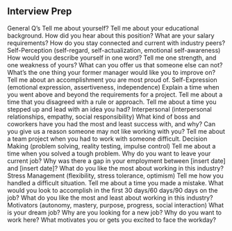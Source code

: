 
## Interview Prep

General Q’s
Tell me about yourself?
Tell me about your educational background.
How did you hear about this position?
What are your salary requirements?
How do you stay connected and current with industry peers?
Self-Perception (self-regard, self-actualization, emotional self-awareness)
How would you describe yourself in one word?
Tell me one strength, and one weakness of yours?
What can you offer us that someone else can not?
What’s the one thing your former manager would like you to improve on?
Tell me about an accomplishment you are most proud of.
Self-Expression (emotional expression, assertiveness, independence)
Explain a time when you went above and beyond the requirements for a project.
Tell me about a time that you disagreed with a rule or approach.
Tell me about a time you stepped up and lead with an idea you had?
Interpersonal (interpersonal relationships, empathy, social responsibility)
What kind of boss and coworkers have you had the most and least success with, and why?
Can you give us a reason someone may not like working with you?
Tell me about a team project when you had to work with someone difficult.
Decision Making (problem solving, reality testing, impulse control)
Tell me about a time when you solved a tough problem.
Why do you want to leave your current job?
Why was there a gap in your employment between [insert date] and [insert date]?
What do you like the most about working in this industry?
Stress Management (flexibility, stress tolerance, optimism)
Tell me how you handled a difficult situation.
Tell me about a time you made a mistake.
What would you look to accomplish in the first 30 days/60 days/90 days on the job?
What do you like the most and least about working in this industry?
Motivators (autonomy, mastery, purpose, progress, social interaction)
What is your dream job?
Why are you looking for a new job?
Why do you want to work here?
What motivates you or gets you excited to face the workday?